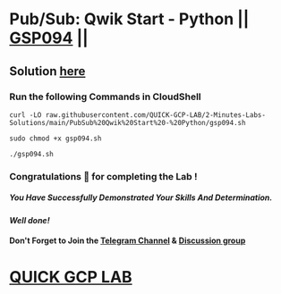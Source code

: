 # Pub/Sub: Qwik Start - Python || [GSP094](https://www.cloudskillsboost.google/focuses/2775?parent=catalog) ||

## Solution [here](https://youtu.be/4FTZPTfREHs)

### Run the following Commands in CloudShell
```
curl -LO raw.githubusercontent.com/QUICK-GCP-LAB/2-Minutes-Labs-Solutions/main/PubSub%20Qwik%20Start%20-%20Python/gsp094.sh

sudo chmod +x gsp094.sh

./gsp094.sh
```

### Congratulations 🎉 for completing the Lab !

##### *You Have Successfully Demonstrated Your Skills And Determination.*

#### *Well done!*

#### Don't Forget to Join the [Telegram Channel](https://t.me/QuickGcpLab) & [Discussion group](https://t.me/QuickGcpLabChats)

# [QUICK GCP LAB](https://www.youtube.com/@quickgcplab)
